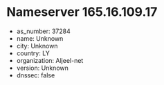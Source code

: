 # Nameserver 165.16.109.17

* as_number: 37284
* name: Unknown
* city: Unknown
* country: LY
* organization: Aljeel-net
* version: Unknown
* dnssec: false
